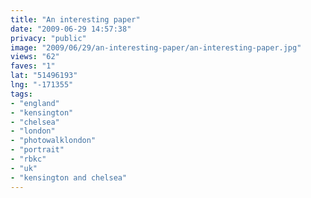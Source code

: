 ```yaml
---
title: "An interesting paper"
date: "2009-06-29 14:57:38"
privacy: "public"
image: "2009/06/29/an-interesting-paper/an-interesting-paper.jpg"
views: "62"
faves: "1"
lat: "51496193"
lng: "-171355"
tags:
- "england"
- "kensington"
- "chelsea"
- "london"
- "photowalklondon"
- "portrait"
- "rbkc"
- "uk"
- "kensington and chelsea"
---
```

<a href="/photos/2009/06/29/an-interesitng-paper" rel="nofollow"></a>
